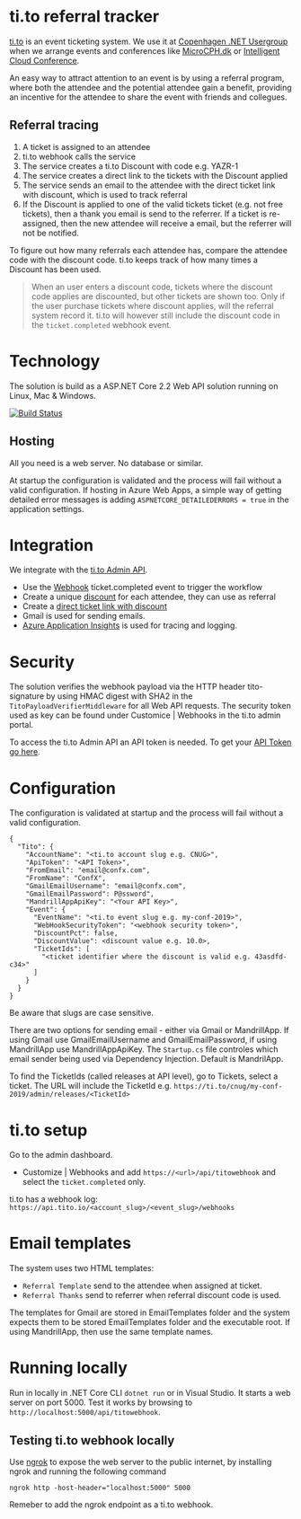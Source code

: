# ti.to referral tracker
[ti.to](https://ti.to/) is an event ticketing system. We use it at [Copenhagen .NET Usergroup](https://cnug.dk/) when we arrange events and conferences like [MicroCPH.dk](https://microcph.dk/) or [Intelligent Cloud Conference](https://intelligentcloud.dk/).

An easy way to attract attention to an event is by using a referral program, where both the attendee and the potential attendee gain a benefit, providing an incentive for the attendee to share the event with friends and collegues.

## Referral tracing

1. A ticket is assigned to an attendee
2. ti.to webhook calls the service
3. The service creates a ti.to Discount with code e.g. YAZR-1
4. The service creates a direct link to the tickets with the Discount applied
5. The service sends an email to the attendee with the direct ticket link with discount, which is used to track referral
6. If the Discount is applied to one of the valid tickets ticket (e.g. not free tickets), then a thank you email is send to the referrer. If a ticket is re-assigned, then the new attendee will receive a email, but the referrer will not be notified.

To figure out how many referrals each attendee has, compare the attendee code with the discount code. ti.to keeps track of how many times a Discount has been used.
> When an user enters a discount code, tickets where the discount code applies are discounted, but other tickets are shown too. Only if the user purchase tickets where discount applies, will the referral system record it. ti.to will however still include the discount code in the `ticket.completed` webhook event.

# Technology

The solution is build as a ASP.NET Core 2.2 Web API solution running on Linux, Mac & Windows. 

[![Build Status](https://lybecker.visualstudio.com/Microsoft/_apis/build/status/tito-referral?branchName=master)](https://lybecker.visualstudio.com/Microsoft/_build/latest?definitionId=22?branchName=master)


## Hosting
All you need is a web server. No database or similar.

At startup the configuration is validated and the process will fail without a valid configuration. If hosting in Azure Web Apps, a simple way of getting detailed error messages is adding `ASPNETCORE_DETAILEDERRORS = true` in the application settings.

# Integration
We integrate with the [ti.to Admin API](https://ti.to/docs/api/).
 - Use the [Webhook](https://ti.to/docs/api/admin/#webhooks) ticket.completed event to trigger the workflow
 - Create a unique [discount](https://ti.to/docs/api/admin/#discount-codes) for each attendee, they can use as referral
 - Create a [direct ticket link with discount](https://ti.to/docs/sharing_urls)
 - Gmail is used for sending emails.
 - [Azure Application Insights](https://docs.microsoft.com/en-us/azure/azure-monitor/app/app-insights-overview) is used for tracing and logging.

# Security
The solution verifies the webhook payload via the HTTP header tito-signature by using HMAC digest with SHA2 in the `TitoPayloadVerifierMiddleware` for all Web API requests. The security token used as key can be found under Customice | Webhooks in the ti.to admin portal. 

To access the ti.to Admin API an API token is needed. To get your [API Token go here](https://id.tito.io/).

# Configuration
The configuration is validated at startup and the process will fail without a valid configuration.
```
{
  "Tito": {
    "AccountName": "<ti.to account slug e.g. CNUG>",
    "ApiToken": "<API Token>",
    "FromEmail": "email@confx.com",
    "FromName": "ConfX",
    "GmailEmailUsername": "email@confx.com",
    "GmailEmailPassword": P@ssword",
    "MandrillAppApiKey": "<Your API Key>",
    "Event": {
      "EventName": "<ti.to event slug e.g. my-conf-2019>",
      "WebHookSecurityToken": "<webhook security token>",
      "DiscountPct": false,
      "DiscountValue": <discount value e.g. 10.0>,
      "TicketIds": [
        "<ticket identifier where the discount is valid e.g. 43asdfd-c34>"
      ]
    }
  }
}

```
Be aware that slugs are case sensitive.

There are two options for sending email - either via Gmail or MandrillApp. If using Gmail use GmailEmailUsername and GmailEmailPassword, if using MandrillApp use MandrillAppApiKey.
The `Startup.cs` file controles which email sender being used via Dependency Injection. Default is MandrilApp.

To find the TicketIds (called releases at API level), go to Tickets, select a ticket. The URL will include the TicketId e.g. `https://ti.to/cnug/my-conf-2019/admin/releases/<TicketId>`

# ti.to setup
Go to the admin dashboard.
- Customize | Webhooks and add `https://<url>/api/titowebhook` and select the `ticket.completed` only.

ti.to has a webhook log: `https://api.tito.io/<account_slug>/<event_slug>/webhooks`

# Email templates
The system uses two HTML templates:
- `Referral Template` send to the attendee when assigned at ticket.
- `Referral Thanks` send to referrer when referral discount code is used.

The templates for Gmail are stored in EmailTemplates folder and the system expects them to be stored EmailTemplates folder and the executable root. If using MandrillApp, then use the same template names.

# Running locally
Run in locally in .NET Core CLI `dotnet run` or in Visual Studio. It starts a web server on port 5000. Test it works by browsing to `http://localhost:5000/api/titowebhook`.

## Testing ti.to webhook locally
Use [ngrok](https://ngrok.com/) to expose the web server to the public internet, by installing ngrok and running the following command 

```ngrok http -host-header="localhost:5000" 5000```

Remeber to add the ngrok endpoint as a ti.to webhook.